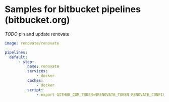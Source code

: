 # Samples for bitbucket pipelines (bitbucket.org)

*TODO* pin and update renovate

```yml
image: renovate/renovate

pipelines:
  default:
      - step:
          name: renovate
          services:
              - docker
          caches:
              - docker
          script:
              - export GITHUB_COM_TOKEN=$RENOVATE_TOKEN RENOVATE_CONFIG_FILE="$BITBUCKET_CLONE_DIR/config.js" LOG_LEVEL=debug renovate --platform=bitbucket --username=$USERNAME --password=$PASSWORD 
```
